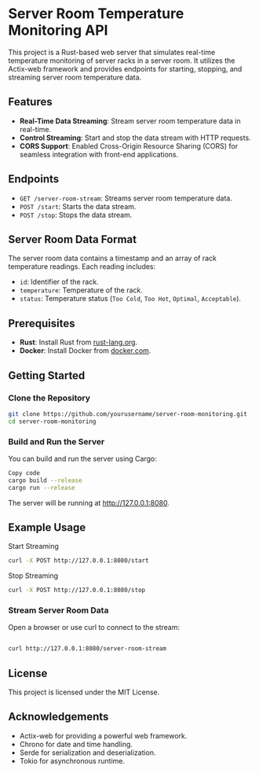 # Server Room Temperature Monitoring API

This project is a Rust-based web server that simulates real-time temperature monitoring of server racks in a server room. It utilizes the Actix-web framework and provides endpoints for starting, stopping, and streaming server room temperature data.

## Features

- **Real-Time Data Streaming**: Stream server room temperature data in real-time.
- **Control Streaming**: Start and stop the data stream with HTTP requests.
- **CORS Support**: Enabled Cross-Origin Resource Sharing (CORS) for seamless integration with front-end applications.

## Endpoints

- `GET /server-room-stream`: Streams server room temperature data.
- `POST /start`: Starts the data stream.
- `POST /stop`: Stops the data stream.

## Server Room Data Format

The server room data contains a timestamp and an array of rack temperature readings. Each reading includes:

- `id`: Identifier of the rack.
- `temperature`: Temperature of the rack.
- `status`: Temperature status (`Too Cold`, `Too Hot`, `Optimal`, `Acceptable`).

## Prerequisites

- **Rust**: Install Rust from [rust-lang.org](https://www.rust-lang.org/).
- **Docker**: Install Docker from [docker.com](https://www.docker.com/).

## Getting Started

### Clone the Repository

```sh
git clone https://github.com/yourusername/server-room-monitoring.git
cd server-room-monitoring
```

### Build and Run the Server
You can build and run the server using Cargo:

```sh
Copy code
cargo build --release
cargo run --release
```

The server will be running at http://127.0.0.1:8080.

## Example Usage
Start Streaming

```sh
curl -X POST http://127.0.0.1:8080/start
```

Stop Streaming
```sh
curl -X POST http://127.0.0.1:8080/stop
```

### Stream Server Room Data

Open a browser or use curl to connect to the stream:

```sh

curl http://127.0.0.1:8080/server-room-stream
```

## License
This project is licensed under the MIT License. 

## Acknowledgements
* Actix-web for providing a powerful web framework.
* Chrono for date and time handling.
* Serde for serialization and deserialization.
* Tokio for asynchronous runtime.